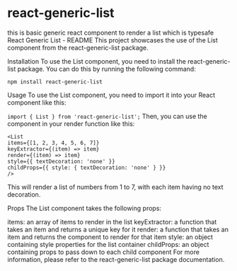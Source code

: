 # react-generic-list

this is basic generic react component to render a list which is typesafe
React Generic List - README
This project showcases the use of the List component from the react-generic-list package.

Installation
To use the List component, you need to install the react-generic-list package. You can do this by running the following command:

`npm install react-generic-list`

Usage
To use the List component, you need to import it into your React component like this:

`import { List } from 'react-generic-list';`
Then, you can use the component in your render function like this:

```
<List
items={[1, 2, 3, 4, 5, 6, 7]}
keyExtractor={(item) => item}
render={(item) => item}
style={{ textDecoration: 'none' }}
childProps={{ style: { textDecoration: 'none' } }}
/>
```

This will render a list of numbers from 1 to 7, with each item having no text decoration.

Props
The List component takes the following props:

items: an array of items to render in the list
keyExtractor: a function that takes an item and returns a unique key for it
render: a function that takes an item and returns the component to render for that item
style: an object containing style properties for the list container
childProps: an object containing props to pass down to each child component
For more information, please refer to the react-generic-list package documentation.
